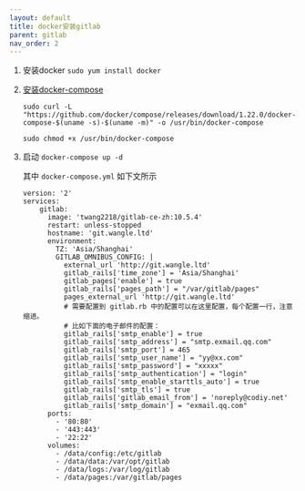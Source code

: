 ```yaml
---
layout: default
title: docker安装gitlab
parent: gitlab
nav_order: 2
---
```


1. 安装docker
    ```sudo yum install docker```

2. [安装docker-compose](https://docs.docker.com/compose/install/)

    ```shell
    sudo curl -L "https://github.com/docker/compose/releases/download/1.22.0/docker-compose-$(uname -s)-$(uname -m)" -o /usr/bin/docker-compose

    sudo chmod +x /usr/bin/docker-compose
    ```

3. 启动 `docker-compose up -d`

   其中 `docker-compose.yml` 如下文所示

    ```vim
    version: '2'
    services:
        gitlab:
          image: 'twang2218/gitlab-ce-zh:10.5.4'
          restart: unless-stopped
          hostname: 'git.wangle.ltd'
          environment:
            TZ: 'Asia/Shanghai'
            GITLAB_OMNIBUS_CONFIG: |
              external_url 'http://git.wangle.ltd'
              gitlab_rails['time_zone'] = 'Asia/Shanghai'
              gitlab_pages['enable'] = true
              gitlab_rails['pages_path'] = "/var/gitlab/pages"
              pages_external_url 'http://git.wangle.ltd'
              # 需要配置到 gitlab.rb 中的配置可以在这里配置，每个配置一行，注意缩进。
              # 比如下面的电子邮件的配置：
              gitlab_rails['smtp_enable'] = true
              gitlab_rails['smtp_address'] = "smtp.exmail.qq.com"
              gitlab_rails['smtp_port'] = 465
              gitlab_rails['smtp_user_name'] = "yy@xx.com"
              gitlab_rails['smtp_password'] = "xxxxx"
              gitlab_rails['smtp_authentication'] = "login"
              gitlab_rails['smtp_enable_starttls_auto'] = true
              gitlab_rails['smtp_tls'] = true
              gitlab_rails['gitlab_email_from'] = 'noreply@codiy.net'
              gitlab_rails['smtp_domain'] = "exmail.qq.com"
          ports:
            - '80:80'
            - '443:443'
            - '22:22'
          volumes:
            - /data/config:/etc/gitlab
            - /data/data:/var/opt/gitlab
            - /data/logs:/var/log/gitlab
            - /data/pages:/var/gitlab/pages

    ```
